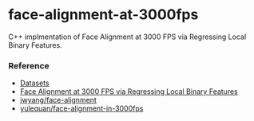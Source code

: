 face-alignment-at-3000fps
=========================

C++ implmentation of Face Alignment at 3000 FPS via Regressing Local Binary Features.

### Reference

- [Datasets]( http://ibug.doc.ic.ac.uk/resources/facial-point-annotations)
- [Face Alignment at 3000 FPS via Regressing Local Binary Features](http://research.microsoft.com/en-US/people/yichenw/cvpr14_facealignment.pdf)
- [jwyang/face-alignment](https://github.com/jwyang/face-alignment)
- [yulequan/face-alignment-in-3000fps](https://github.com/yulequan/face-alignment-in-3000fps)
